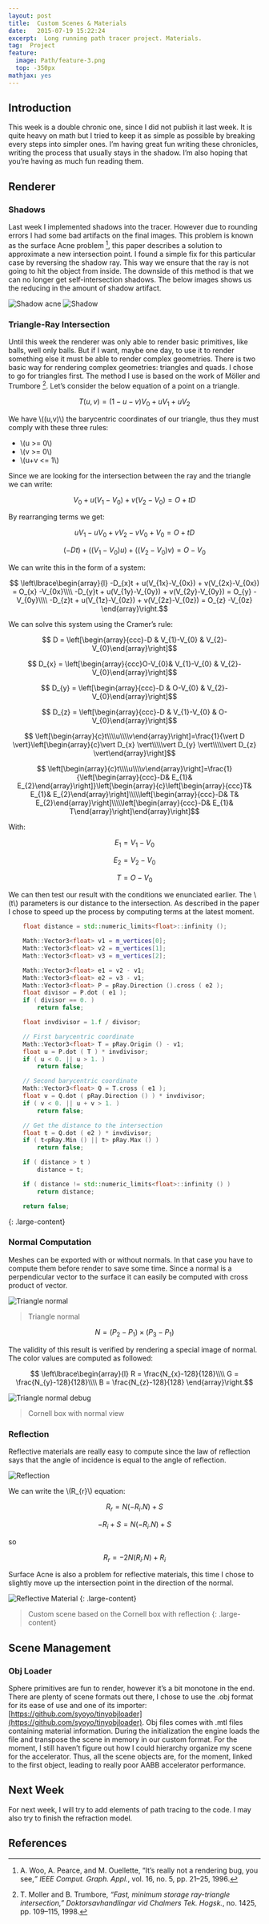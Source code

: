 ```yaml
---
layout: post
title:  Custom Scenes & Materials
date:   2015-07-19 15:22:24
excerpt:  Long running path tracer project. Materials.
tag:  Project
feature:
  image: Path/feature-3.png
  top: -350px
mathjax: yes
---
```

## Introduction
This week is a double chronic one, since I did not publish it last week. It is quite heavy on math but I tried to keep it as simple as possible by breaking every steps into simpler ones.
I’m having great fun writing these chronicles, writing the process that usually stays in the shadow. I’m also hoping that you’re having as much fun reading them. 

## Renderer
### Shadows

Last week I implemented shadows into the tracer. However due to rounding errors I had some bad artifacts on the final images. This problem is known as the surface Acne problem [^1], this paper describes a solution to approximate a new intersection point. I found a simple fix for this particular case by reversing the shadow ray. This way we ensure that the ray is not going to hit the object from inside. The downside of this method is that we can no longer get self-intersection shadows.
The below images shows us the reducing in the amount of shadow artifact.

![Shadow acne](../assets/content/Path/shadow-acne.png)
![Shadow](../assets/content/Path/shadow-correct.png)

### Triangle-Ray Intersection

Until this week the renderer was only able to render basic primitives, like balls, well only balls. But if I want, maybe one day, to use it to render something else it must be able to render complex geometries.
There is two basic way for rendering complex geometries: triangles and quads. I chose to go for triangles first. The method I use is based on the work of Möller and Trumbore [^2].
Let’s consider the below equation of a point on a triangle.

$$T(u,v)=(1-u-v)V_{0}+uV_{1}+uV_{2}$$  

We have \\((u,v)\\) the barycentric coordinates of our triangle, thus they must comply with these three rules:  

 * \\(u >= 0\\)
 * \\(v >= 0\\)
 * \\(u+v <= 1\\)

Since we are looking for the intersection between the ray and the triangle we can write:

$$V_{0}+u(V_{1}-V_{0})+v(V_{2}-V_{0})=O+tD$$

By rearranging terms we get:

$$uV_{1}-uV_{0}+vV_{2}-vV_{0}+V_{0}=O+tD$$

$$(-Dt)+((V_{1}-V_{0})u)+((V_{2}-V_{0})v)=O-V_{0}$$

We can write this in the form of a system:

$$ \left\lbrace\begin{array}{l}
-D_{x}t + u(V_{1x}-V_{0x}) + v(V_{2x}-V_{0x}) = O_{x} -V_{0x}\\\\
-D_{y}t + u(V_{1y}-V_{0y}) + v(V_{2y}-V_{0y}) = O_{y} -V_{0y}\\\\
-D_{z}t + u(V_{1z}-V_{0z}) + v(V_{2z}-V_{0z}) = O_{z} -V_{0z}
\end{array}\right.$$

We can solve this system using the Cramer’s rule:

$$ D = \left[\begin{array}{ccc}-D & V_{1}-V_{0} & V_{2}-V_{0}\end{array}\right]$$

$$ D_{x} = \left[\begin{array}{ccc}O-V_{0}& V_{1}-V_{0} & V_{2}-V_{0}\end{array}\right]$$

$$ D_{y} = \left[\begin{array}{ccc}-D & O-V_{0} & V_{2}-V_{0}\end{array}\right]$$

$$ D_{z} = \left[\begin{array}{ccc}-D & V_{1}-V_{0} & O-V_{0}\end{array}\right]$$

$$ \left[\begin{array}{c}t\\\\u\\\\v\end{array}\right]=\frac{1}{\vert D \vert}\left[\begin{array}{c}\vert D_{x} \vert\\\\\vert D_{y} \vert\\\\\vert D_{z} \vert\end{array}\right]$$

$$ \left[\begin{array}{c}t\\\\u\\\\v\end{array}\right]=\frac{1}{\left[\begin{array}{ccc}-D& E_{1}& E_{2}\end{array}\right]}\left[\begin{array}{c}\left[\begin{array}{ccc}T& E_{1}& E_{2}\end{array}\right]\\\\\left[\begin{array}{ccc}-D& T& E_{2}\end{array}\right]\\\\\left[\begin{array}{ccc}-D& E_{1}& T\end{array}\right]\end{array}\right]$$

With:

$$E_{1}=V_{1}-V_{0}$$

$$E_{2}=V_{2}-V_{0}$$

$$T=O-V_{0}$$

We can then test our result with the conditions we enunciated earlier. The \\(t\\) parameters is our distance to the intersection.
As described in the paper I chose to speed up the process by computing terms at the latest moment.

```cpp
	float distance = std::numeric_limits<float>::infinity ();

	Math::Vector3<float> v1 = m_vertices[0];
	Math::Vector3<float> v2 = m_vertices[1];
	Math::Vector3<float> v3 = m_vertices[2];

	Math::Vector3<float> e1 = v2 - v1;
	Math::Vector3<float> e2 = v3 - v1;
	Math::Vector3<float> P = pRay.Direction ().cross ( e2 );
	float divisor = P.dot ( e1 );
	if ( divisor == 0. )
		return false;

	float invdivisor = 1.f / divisor;

	// First barycentric coordinate
	Math::Vector3<float> T = pRay.Origin () - v1;
	float u = P.dot ( T ) * invdivisor;
	if ( u < 0. || u > 1. )
		return false;

	// Second barycentric coordinate
	Math::Vector3<float> Q = T.cross ( e1 );
	float v = Q.dot ( pRay.Direction () ) * invdivisor;
	if ( v < 0. || u + v > 1. )
		return false;

	// Get the distance to the intersection
	float t = Q.dot ( e2 ) * invdivisor;
	if ( t<pRay.Min () || t> pRay.Max () )
		return false;

	if ( distance > t )
		distance = t;

	if ( distance != std::numeric_limits<float>::infinity () )
		return distance;

	return false;
````
{: .large-content}

### Normal Computation

Meshes can be exported with or without normals. In that case you have to compute them before render to save some time. Since a normal is a perpendicular vector to the surface it can easily be computed with cross product of vector.

![Triangle normal](../assets/content/Path/normal.png)
>Triangle normal

$$N = (P_{2}-P_{1})\times(P_{3}-P_{1})$$

The validity of this result is verified by rendering a special image of normal. The color values are computed as followed:

$$ \left\lbrace\begin{array}{l}
R = \frac{N_{x}-128}{128}\\\\
G = \frac{N_{y}-128}{128}\\\\
B = \frac{N_{z}-128}{128}
\end{array}\right.$$

![Triangle normal debug](../assets/content/Path/normal-debug.png)
>Cornell box with normal view

### Reflection

Reflective materials are really easy to compute since the law of reflection says that the angle of incidence is equal to the angle of reflection.

![Reflection](../assets/content/Path/reflection.png)

We can write the \\(R_{r}\\) equation:

$$R_{r}= N(-R_{i}.N)+S $$

$$-R_{i}+S= N(-R_{i}.N)+S $$

so

$$R_{r}= -2N(R_{i}.N)+R_{i} $$

Surface Acne is also a problem for reflective materials, this time I chose to slightly move up the intersection point in the direction of the normal.

![Reflective Material](../assets/content/Path/reflective-material.png)
{: .large-content}
>Custom scene based on the Cornell box with reflection
{: .large-content}

## Scene Management
### Obj Loader

Sphere primitives are fun to render, however it’s a bit monotone in the end. There are plenty of scene formats out there, I chose to use the .obj format for its ease of use and one of its importer: [https://github.com/syoyo/tinyobjloader](https://github.com/syoyo/tinyobjloader). Obj files comes with .mtl files containing material information.
During the initialization the engine loads the file and transpose the scene in memory in our custom format. For the moment, I still haven’t figure out how I could hierarchy organize my scene for the accelerator. Thus, all the scene objects are, for the moment, linked to the first object, leading to really poor AABB accelerator performance.

## Next Week

For next week, I will try to add elements of path tracing to the code. I may also try to finish the refraction model.

## References

[^1]: A. Woo, A. Pearce, and M. Ouellette, “It’s really not a rendering bug, you see,*” IEEE Comput. Graph. Appl.*, vol. 16, no. 5, pp. 21–25, 1996.  
[^2]: T. Moller and B. Trumbore, *“Fast, minimum storage ray-triangle intersection,” Doktorsavhandlingar vid Chalmers Tek. Hogsk.*, no. 1425, pp. 109–115, 1998. 

